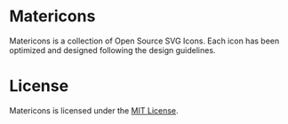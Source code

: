 # Matericons
Matericons is a collection of Open Source SVG Icons. Each icon has been optimized and designed following the design guidelines.

# License
Matericons is licensed under the [MIT License](https://github.com/elhakimyasya/Matericons/blob/main/LICENSE).